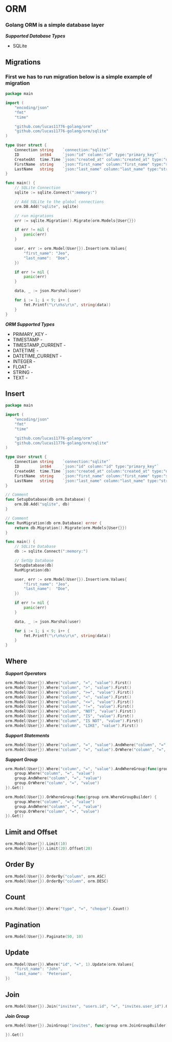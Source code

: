 # ORM

### Golang ORM is a simple database layer


***Supported Database Types***

- SQLite


<!-- ## Let's get started with golang ORM -->


## Migrations

### First we has to run migration below is a simple example of migration

```go
package main

import (
	"encoding/json"
	"fmt"
	"time"

	"github.com/lucas11776-golang/orm"
	"github.com/lucas11776-golang/orm/sqlite"
)

type User struct {
	Connection string    `connection:"sqlite"`
	ID         int64     `json:"id" column:"id" type:"primary_key"`
	CreatedAt  time.Time `json:"created_at" column:"created_at" type:"datetime_current"`
	FirstName  string    `json:"first_name" column:"first_name" type:"string"`
	LastName   string    `json:"last_name" column:"last_name" type:"string"`
}

func main() {
	// SQLite Connection
	sqlite := sqlite.Connect(":memory:")

	// Add SQLite to the global connections
	orm.DB.Add("sqlite", sqlite)

	// run migrations
	err := sqlite.Migration().Migrate(orm.Models{User{}})

	if err != nil {
		panic(err)
	}

	user, err := orm.Model(User{}).Insert(orm.Values{
		"first_name": "Jeo",
		"last_name":  "Doe",
	})

	if err != nil {
		panic(err)
	}

	data, _ := json.Marshal(user)

	for i := 1; i < 9; i++ {
		fmt.Printf("\r\n%s\r\n", string(data))
	}
}
```

***ORM Supported Types***
- PRIMARY_KEY       - 
- TIMESTAMP         - 
- TIMESTAMP_CURRENT - 
- DATETIME          -  
- DATETIME_CURRENT  -
- INTEGER           -
- FLOAT             -
- STRING            -
- TEXT              -


## Insert

```go
package main

import (
	"encoding/json"
	"fmt"
	"time"

	"github.com/lucas11776-golang/orm"
	"github.com/lucas11776-golang/orm/sqlite"
)

type User struct {
	Connection string    `connection:"sqlite"`
	ID         int64     `json:"id" column:"id" type:"primary_key"`
	CreatedAt  time.Time `json:"created_at" column:"created_at" type:"datetime_current"`
	FirstName  string    `json:"first_name" column:"first_name" type:"string"`
	LastName   string    `json:"last_name" column:"last_name" type:"string"`
}

// Comment
func SetupDatabase(db orm.Database) {
	orm.DB.Add("sqlite", db)
}

// Comment
func RunMigration(db orm.Database) error {
	return db.Migration().Migrate(orm.Models{User{}})
}

func main() {
	// SQLite Database
	db := sqlite.Connect(":memory:")

	// SetUp Database
	SetupDatabase(db)
	RunMigration(db)

	user, err := orm.Model(User{}).Insert(orm.Values{
		"first_name": "Jeo",
		"last_name":  "Doe",
	})

	if err != nil {
		panic(err)
	}

	data, _ := json.Marshal(user)

	for i := 1; i < 9; i++ {
		fmt.Printf("\r\n%s\r\n", string(data))
	}
}
```


## Where

***Support Operators***

```go
orm.Model(User{}).Where("column", "=", "value").First()
orm.Model(User{}).Where("column", ">", "value").First()
orm.Model(User{}).Where("column", ">=", "value").First()
orm.Model(User{}).Where("column", "<", "value").First()
orm.Model(User{}).Where("column", "<=", "value").First()
orm.Model(User{}).Where("column", "!=", "value").First()
orm.Model(User{}).Where("column", "NOT", "value").First()
orm.Model(User{}).Where("column", "IS", "value").First()
orm.Model(User{}).Where("column", "IS NOT", "value").First()
orm.Model(User{}).Where("column", "LIKE", "value").First()
```

***Support Statements***

```go
orm.Model(User{}).Where("column", "=", "value").AndWhere("column", "=", "value").Get()
orm.Model(User{}).Where("column", "=", "value").OrWhere("column", "=", "value").Get()
```

***Support Group***

```go
orm.Model(User{}).Where("column", "=", "value").AndWhereGroup(func(group orm.WhereGroupBuilder) {
    group.Where("column", "=", "value")
    group.AndWhere("column", "=", "value")
    group.OrWhere("column", "=", "value")
}).Get()
```

```go
orm.Model(User{}).OrWhereGroup(func(group orm.WhereGroupBuilder) {
    group.Where("column", "=", "value")
    group.AndWhere("column", "=", "value")
    group.OrWhere("column", "=", "value")
}).Get()
```


## Limit and Offset

```go
orm.Model(User{}).Limit(10)
orm.Model(User{}).Limit(20).Offset(20)
```


## Order By

```go
orm.Model(User{}).OrderBy("column", orm.ASC)
orm.Model(User{}).OrderBy("column", orm.DESC)
```


## Count

```go
orm.Model(User{}).Where("type", "=", "cheque").Count()
```


## Pagination

```go
orm.Model(User{}).Paginate(50, 10)
```


## Update

```go
orm.Model(User{}).Where("id", "=", 1).Update(orm.Values{
    "first_name": "John",
    "last_name":  "Peterson",
})
```


## Join 

```go
orm.Model(User{}).Join("invites", "users.id", "=", "invites.user_id").Get()
```

***Join Group***

```go
orm.Model(User{}).JoinGroup("invites", func(group orm.JoinGroupBuilder) {

}).Get()
```